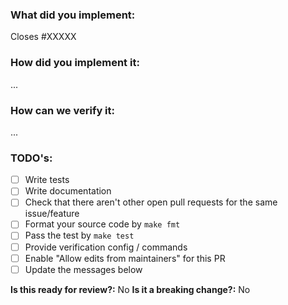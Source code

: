 ### What did you implement:

Closes #XXXXX

### How did you implement it:

...

### How can we verify it:

...

### TODO's:

- [ ] Write tests
- [ ] Write documentation
- [ ] Check that there aren't other open pull requests for the same issue/feature
- [ ] Format your source code by `make fmt`
- [ ] Pass the test by `make test`
- [ ] Provide verification config / commands
- [ ] Enable "Allow edits from maintainers" for this PR
- [ ] Update the messages below

**Is this ready for review?:** No
**Is it a breaking change?:** No
